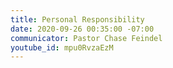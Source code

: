 ```yaml
---
title: Personal Responsibility
date: 2020-09-26 00:35:00 -07:00
communicator: Pastor Chase Feindel
youtube_id: mpu0RvzaEzM
---
```


